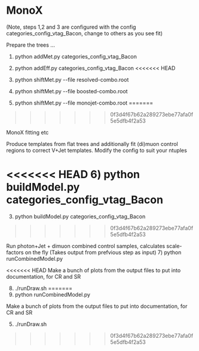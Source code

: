 MonoX
=====
(Note, steps 1,2 and 3 are configured with the config categories_config_vtag_Bacon, 
change to others as you see fit)

Prepare the trees ...

  1) python addMet.py categories_config_vtag_Bacon

  2) python addEff.py categories_config_vtag_Bacon
<<<<<<< HEAD

  3) python shiftMet.py --file resolved-combo.root
  4) python shiftMet.py --file boosted-combo.root
  5) python shiftMet.py --file monojet-combo.root
=======
>>>>>>> 0f3d4f67b62a289273ebe77afa0f5e5dfb4f2a53

MonoX fitting etc

Produce templates from flat trees and additionally fit 
(di)muon control regions to correct V+Jet templates. Modify the config to suit your ntuples

<<<<<<< HEAD
  6) python buildModel.py categories_config_vtag_Bacon
=======
  3) python buildModel.py categories_config_vtag_Bacon
>>>>>>> 0f3d4f67b62a289273ebe77afa0f5e5dfb4f2a53

Run photon+Jet + dimuon combined control samples, calculates scale-factors on the fly
(Takes output from prefvious step as input)
  7) python runCombinedModel.py 

<<<<<<< HEAD
Make a bunch of plots from the output files to put into documentation, for CR and SR
  
  8) ./runDraw.sh
=======
  4) python runCombinedModel.py 

Make a bunch of plots from the output files to put into documentation, for CR and SR
  
  5) ./runDraw.sh
>>>>>>> 0f3d4f67b62a289273ebe77afa0f5e5dfb4f2a53
